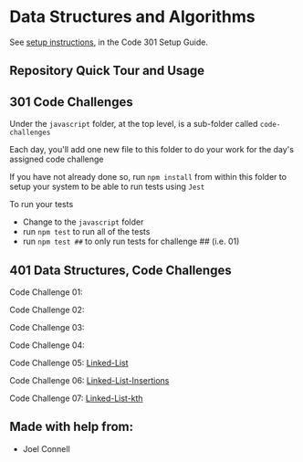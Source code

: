 # Data Structures and Algorithms

See [setup instructions](https://codefellows.github.io/setup-guide/code-301/3-code-challenges), in the Code 301 Setup Guide.

## Repository Quick Tour and Usage

## 301 Code Challenges

Under the `javascript` folder, at the top level, is a sub-folder called `code-challenges`

Each day, you'll add one new file to this folder to do your work for the day's assigned code challenge

If you have not already done so, run `npm install` from within this folder to setup your system to be able to run tests using `Jest`

To run your tests

- Change to the `javascript` folder
- run `npm test` to run all of the tests
- run `npm test ##` to only run tests for challenge ## (i.e. 01)

## 401 Data Structures, Code Challenges

Code Challenge 01:

Code Challenge 02:

Code Challenge 03:

Code Challenge 04:

Code Challenge 05: [Linked-List](./dotnet/Challenge05/README.md)

Code Challenge 06: [Linked-List-Insertions](./dotnet/Challenge06/README.md)

Code Challenge 07: [Linked-List-kth](./dotnet/Challenge06/README.md)


## Made with help from:
- Joel Connell

